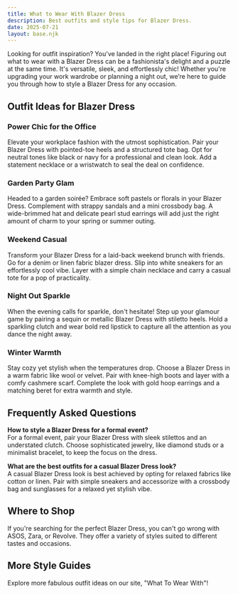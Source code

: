 ```yaml
---  
title: What to Wear With Blazer Dress  
description: Best outfits and style tips for Blazer Dress.  
date: 2025-07-21  
layout: base.njk  
---
```


Looking for outfit inspiration? You've landed in the right place! Figuring out what to wear with a Blazer Dress can be a fashionista's delight and a puzzle at the same time. It's versatile, sleek, and effortlessly chic! Whether you're upgrading your work wardrobe or planning a night out, we’re here to guide you through how to style a Blazer Dress for any occasion.

## Outfit Ideas for Blazer Dress

### Power Chic for the Office  
Elevate your workplace fashion with the utmost sophistication. Pair your Blazer Dress with pointed-toe heels and a structured tote bag. Opt for neutral tones like black or navy for a professional and clean look. Add a statement necklace or a wristwatch to seal the deal on confidence.

### Garden Party Glam  
Headed to a garden soirée? Embrace soft pastels or florals in your Blazer Dress. Complement with strappy sandals and a mini crossbody bag. A wide-brimmed hat and delicate pearl stud earrings will add just the right amount of charm to your spring or summer outing.

### Weekend Casual  
Transform your Blazer Dress for a laid-back weekend brunch with friends. Go for a denim or linen fabric blazer dress. Slip into white sneakers for an effortlessly cool vibe. Layer with a simple chain necklace and carry a casual tote for a pop of practicality.

### Night Out Sparkle  
When the evening calls for sparkle, don't hesitate! Step up your glamour game by pairing a sequin or metallic Blazer Dress with stiletto heels. Hold a sparkling clutch and wear bold red lipstick to capture all the attention as you dance the night away.

### Winter Warmth  
Stay cozy yet stylish when the temperatures drop. Choose a Blazer Dress in a warm fabric like wool or velvet. Pair with knee-high boots and layer with a comfy cashmere scarf. Complete the look with gold hoop earrings and a matching beret for extra warmth and style.

## Frequently Asked Questions

**How to style a Blazer Dress for a formal event?**  
For a formal event, pair your Blazer Dress with sleek stilettos and an understated clutch. Choose sophisticated jewelry, like diamond studs or a minimalist bracelet, to keep the focus on the dress.

**What are the best outfits for a casual Blazer Dress look?**  
A casual Blazer Dress look is best achieved by opting for relaxed fabrics like cotton or linen. Pair with simple sneakers and accessorize with a crossbody bag and sunglasses for a relaxed yet stylish vibe.

## Where to Shop

If you're searching for the perfect Blazer Dress, you can't go wrong with ASOS, Zara, or Revolve. They offer a variety of styles suited to different tastes and occasions.

## More Style Guides

Explore more fabulous outfit ideas on our site, "What To Wear With"!